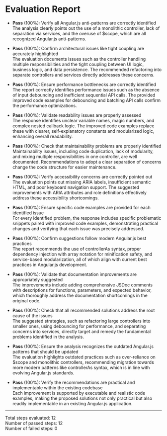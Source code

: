 # Evaluation Report

- **Pass** (100%): Verify all Angular.js anti-patterns are correctly identified  
  The analysis clearly points out the use of a monolithic controller, lack of separation via services, and the overuse of $scope, which are all recognized Angular.js anti-patterns.

- **Pass** (100%): Confirm architectural issues like tight coupling are accurately highlighted  
  The evaluation documents issues such as the controller handling multiple responsibilities and the tight coupling between UI logic, business logic, and data persistence. The recommended refactoring into separate controllers and services directly addresses these concerns.

- **Pass** (100%): Ensure performance bottlenecks are correctly identified  
  The report correctly identifies performance issues such as the absence of input debouncing and inefficient sequential API calls. The provided improved code examples for debouncing and batching API calls confirm the performance optimizations.

- **Pass** (100%): Validate readability issues are properly assessed  
  The response identifies unclear variable names, magic numbers, and complex nested callback logic. The improved code examples replace these with clearer, self-explanatory constants and modularized logic, enhancing overall readability.

- **Pass** (100%): Check that maintainability problems are properly identified  
  Maintainability issues, including code duplication, lack of modularity, and mixing multiple responsibilities in one controller, are well documented. Recommendations to adopt a clear separation of concerns change the code structure for easier maintenance.

- **Pass** (100%): Verify accessibility concerns are correctly pointed out  
  The evaluation points out missing ARIA labels, insufficient semantic HTML, and poor keyboard navigation support. The suggested improvements with ARIA attributes and role definitions effectively address these accessibility shortcomings.

- **Pass** (100%): Ensure specific code examples are provided for each identified issue  
  For every identified problem, the response includes specific problematic snippets paired with improved code examples, demonstrating practical changes and verifying that each issue was precisely addressed.

- **Pass** (100%): Confirm suggestions follow modern Angular.js best practices  
  The report recommends the use of controllerAs syntax, proper dependency injection with array notation for minification safety, and service-based modularization, all of which align with current best practices in Angular.js development.

- **Pass** (100%): Validate that documentation improvements are appropriately suggested  
  The improvements include adding comprehensive JSDoc comments with descriptions for functions, parameters, and expected behavior, which thoroughly address the documentation shortcomings in the original code.

- **Pass** (100%): Check that all recommended solutions address the root cause of the issues  
  The suggested strategies, such as refactoring large controllers into smaller ones, using debouncing for performance, and separating concerns into services, directly target and remedy the fundamental problems identified in the analysis.

- **Pass** (100%): Ensure the analysis recognizes the outdated Angular.js patterns that should be updated  
  The evaluation highlights outdated practices such as over-reliance on $scope and monolithic controllers, recommending migration towards more modern patterns like controllerAs syntax, which is in line with evolving Angular.js standards.

- **Pass** (100%): Verify the recommendations are practical and implementable within the existing codebase  
  Each improvement is supported by executable and realistic code examples, making the proposed solutions not only practical but also readily implementable in an existing Angular.js application.

---

Total steps evaluated: 12  
Number of passed steps: 12  
Number of failed steps: 0
